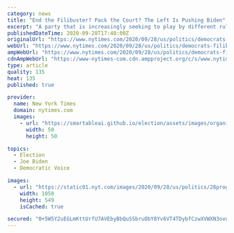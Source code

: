 ```yaml
---
category: news
title: "End the Filibuster? Pack the Court? The Left Is Pushing Biden"
excerpt: "A party that is increasingly seeking to play by different rules is led by a figure who helped create the current ones. The outcome of the fight will help define the Democratic Party going forward."
publishedDateTime: 2020-09-28T17:48:00Z
originalUrl: "https://www.nytimes.com/2020/09/28/us/politics/democrats-filibuster-supreme-court-biden.html"
webUrl: "https://www.nytimes.com/2020/09/28/us/politics/democrats-filibuster-supreme-court-biden.html"
ampWebUrl: "https://www.nytimes.com/2020/09/28/us/politics/democrats-filibuster-supreme-court-biden.amp.html"
cdnAmpWebUrl: "https://www-nytimes-com.cdn.ampproject.org/c/s/www.nytimes.com/2020/09/28/us/politics/democrats-filibuster-supreme-court-biden.amp.html"
type: article
quality: 135
heat: 135
published: true

provider:
  name: New York Times
  domain: nytimes.com
  images:
    - url: "https://smartableai.github.io/election/assets/images/organizations/nytimes.com-50x50.jpg"
      width: 50
      height: 50

topics:
  - Election
  - Joe Biden
  - Democratic Voice

images:
  - url: "https://static01.nyt.com/images/2020/09/28/us/politics/28progressives-top/28progressives-top-facebookJumbo.jpg"
    width: 1050
    height: 549
    isCached: true

secured: "0+5W5Y2uEGLmKttUrfU7AVEbyBbQuSSbruObY8Yv6VT4TDybfCzwXVWXN3ovqPC5CYguccmH20f8GHvuqb5CF1Dm5iDjAPxakxm6mcqT6/a65XmWfpEG0D1H68VUD5KGGGw9MB1wq5bWuGzbLIpy3M9OXZ+rlXA3/ns2Bj/zhzhNCDtpQN+ptlj4T5TYuitBD+HuU4qt0fG2OXpCgieKfj0JprMYgbuixZBWiKI2xRZv96Z0Qg07PbKMVO3V2kDK0iEMbdHM8fE7KkBVdzUcqD0ReZQucWo84V6PK/ttqdCPDdTImDELyVRipjdvTO8V7k1xPH0lFSip+m4PkX8txLoAhzrIcs6e3iNzZonNQpc=;LA4rvJLzAW9W63QNzCu42A=="
---
```


